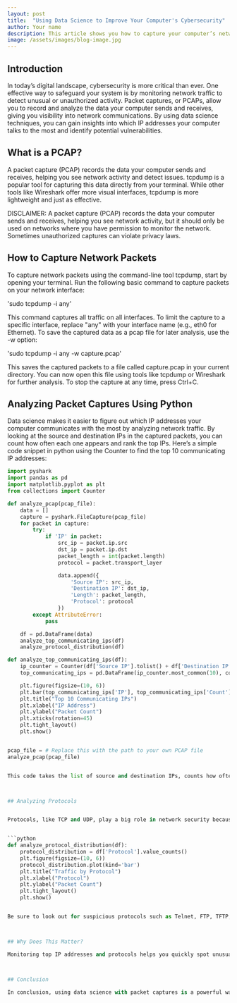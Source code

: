 ```yaml
---
layout: post
title:  "Using Data Science to Improve Your Computer's Cybersecurity"
author: Your name
description: This article shows you how to capture your computer’s network traffic and spot any potential security issues. With tcpdump, you can quickly grab and save network data for analysis. Using simple data science techniques, you'll learn how to identify the most active IP addresses and protocols talking to your device.
image: /assets/images/blog-image.jpg
---
```


## Introduction

In today’s digital landscape, cybersecurity is more critical than ever. One effective way to safeguard your system is by monitoring network traffic to detect unusual or unauthorized activity. Packet captures, or PCAPs, allow you to record and analyze the data your computer sends and receives, giving you visibility into network communications. By using data science techniques, you can gain insights into which IP addresses your computer talks to the most and identify potential vulnerabilities.



## What is a PCAP?

A packet capture (PCAP) records the data your computer sends and receives, helping you see network activity and detect issues. tcpdump is a popular tool for capturing this data directly from your terminal. While other tools like Wireshark offer more visual interfaces, tcpdump is more lightweight and just as effective.

DISCLAIMER: A packet capture (PCAP) records the data your computer sends and receives, helping you see network activity, but it should only be used on networks where you have permission to monitor the network. Sometimes unauthorized captures can violate privacy laws.



## How to Capture Network Packets

To capture network packets using the command-line tool tcpdump, start by opening your terminal. Run the following basic command to capture packets on your network interface:

'sudo tcpdump -i any'

This command captures all traffic on all interfaces. To limit the capture to a specific interface, replace "any" with your interface name (e.g., eth0 for Ethernet). To save the captured data as a pcap file for later analysis, use the -w option:

'sudo tcpdump -i any -w capture.pcap'

This saves the captured packets to a file called capture.pcap in your current directory. You can now open this file using tools like tcpdump or Wireshark for further analysis. To stop the capture at any time, press Ctrl+C.



## Analyzing Packet Captures Using Python

Data science makes it easier to figure out which IP addresses your computer communicates with the most by analyzing network traffic. By looking at the source and destination IPs in the captured packets, you can count how often each one appears and rank the top IPs. Here’s a simple code snippet in python using the Counter to find the top 10 communicating IP addresses:


```python
import pyshark
import pandas as pd
import matplotlib.pyplot as plt
from collections import Counter

def analyze_pcap(pcap_file):
    data = []
    capture = pyshark.FileCapture(pcap_file)
    for packet in capture:
        try:
            if 'IP' in packet:
                src_ip = packet.ip.src
                dst_ip = packet.ip.dst
                packet_length = int(packet.length)
                protocol = packet.transport_layer 

                data.append({
                    'Source IP': src_ip,
                    'Destination IP': dst_ip,
                    'Length': packet_length,
                    'Protocol': protocol
                })
        except AttributeError:   
            pass

    df = pd.DataFrame(data)
    analyze_top_communicating_ips(df)
    analyze_protocol_distribution(df)

def analyze_top_communicating_ips(df):
    ip_counter = Counter(df['Source IP'].tolist() + df['Destination IP'].tolist())
    top_communicating_ips = pd.DataFrame(ip_counter.most_common(10), columns=['IP', 'Count'])

    plt.figure(figsize=(10, 6))
    plt.bar(top_communicating_ips['IP'], top_communicating_ips['Count'])
    plt.title("Top 10 Communicating IPs")
    plt.xlabel("IP Address")
    plt.ylabel("Packet Count")
    plt.xticks(rotation=45)
    plt.tight_layout()
    plt.show()


pcap_file = # Replace this with the path to your own PCAP file
analyze_pcap(pcap_file)


This code takes the list of source and destination IPs, counts how often each one is used, and then shows the top 10 in a bar chart. This way, you can easily see which IP addresses your computer is communicating with the most.



## Analyzing Protocols


Protocols, like TCP and UDP, play a big role in network security because they define how data is sent and received between computers. Monitoring which protocols are being used can help you spot unusual activity, such as unexpected protocols appearing in your network traffic. In the code below, we count how often each protocol shows up in the packet capture and visualize the results with a bar chart.


```python
def analyze_protocol_distribution(df):
    protocol_distribution = df['Protocol'].value_counts()
    plt.figure(figsize=(10, 6))
    protocol_distribution.plot(kind='bar')
    plt.title("Traffic by Protocol")
    plt.xlabel("Protocol")
    plt.ylabel("Packet Count")
    plt.tight_layout()
    plt.show()


Be sure to look out for suspicious protocols such as Telnet, FTP, TFTP, and RDP, which transmit data without strong encryption.



## Why Does This Matter?

Monitoring top IP addresses and protocols helps you quickly spot unusual activity, like unknown IPs or unexpected protocols showing up in your network traffic. This can be a sign of unauthorized communication or a potential security threat. Catching these early gives you the chance to block harmful traffic and protect your computer before any damage is done.



## Conclusion

In conclusion, using data science with packet captures is a powerful way to keep your computer safe by analyzing network traffic and spotting potential threats. Regularly monitoring your network and experimenting with different analytics can help you catch unusual activity early and strengthen your cybersecurity. Stay proactive to protect your system from unauthorized access and security risks.












